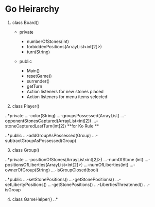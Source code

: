 # Go Heirarchy

1. class Board()
	* private
		- numberOfStones(int)
		- forbiddenPositions(ArrayList<int[2]>)
		- turn(String)

	* public
		- Main()
		- resetGame()
		- surrender()
		- getTurn
		- Action listeners for new stones placed
		- Action listeners for menu items selected

2. class Player()

..*private
...-color(String)
...-groupsPossessed(ArrayList<Group>)
...-opponentStonesCaptured(ArrayList<int[2])
...-stoneCapturedLastTurn(int[2]) **for Ko Rule **

..*public
...-addGroupAsPossessed(Group)
...-subtractGroupAsPossessed(Group)

3. class Group()

..*private
...-positionOfStones(ArrayList<int[2]>)
...-numOfStone (int)
...-positionsOfLiberties(ArrayList<int[2]>)
...-numOfLiberties(int)
...-ownerOfGroup(String)
...-isGroupClosed(bool)

..*public
...-setStonePositions()
...-getStonePositions()
...-setLibertyPositions()
...-getStonePositions()
...-LibertiesThreatened()
...-isGroup

4. class GameHelper()
..*

